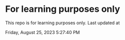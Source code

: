 # For learning purposes only
This repo is for learning purposes only.
Last updated at

Friday, August 25, 2023 5:27:40 PM

